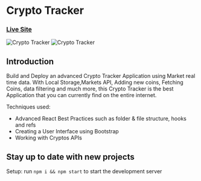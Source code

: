 # Crypto Tracker
### [Live Site](https://crypto-tracker-search.netlify.app/)

![Crypto Tracker](https://i.ibb.co/2W0KRn3/Screen-Shot-2021-08-12-at-18-14-29.png)
![Crypto Tracker](https://i.ibb.co/3WgNMWm/Screen-Shot-2021-08-12-at-18-14-39.png)
## Introduction
Build and Deploy an advanced Crypto Tracker Application using Market real time data. With Local Storage,Markets API, Adding new coins, Fetching Coins, data filtering and much more, this Crypto Tracker is the best  Application that you can currently find on the entire internet.

Techniques used:

- Advanced React Best Practices such as folder & file structure, hooks and refs
- Creating a User Interface using Bootstrap
- Working with Cryptos APIs

## Stay up to date with new projects


Setup: run ```npm i && npm start``` to start the development server
